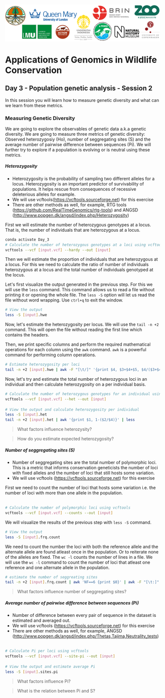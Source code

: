![Workshop-logo](../IM/LOGO_new.png)
# Applications of Genomics in Wildlife Conservation


## Day 3 - Population genetic analysis - Session 2
In this session you will learn how to measure genetic diversity and what can we learn from these metrics.
### Measuring Genetic Diversity 
We are going to explore the observables of genetic data a.k.a genetic diversity. We are going to measure three metrics of genetic diversity: Observed heterozygosiy (Ho), number of seggregating sites (S) and the average number of pairwise difference between sequences (Pi).
We will further try to explore if a population is evolving or is neutral using these metrics.

##### Heterozygosity 
- Heterozygosity is the probability of sampling two different alleles for a locus. Heterozygosity is an important predictor of survivability of populations. It helps rescue from consequences of recessive deleterious alleles for example.  
- We will use vcftools(https://vcftools.sourceforge.net) for this exercise 
- There are other methods as well, for example, RTG tools (https://github.com/RealTimeGenomics/rtg-tools) and ANGSD (http://www.popgen.dk/angsd/index.php/Heterozygosity)

First we will estimate the number of heterozygous genotypes at a locus. That is, the number of individuals that are heterozygous at a locus.
```sh
conda activate Day_3
# Calculate the number of heterozygous genotypes at a loci using vcftools
vcftools --vcf [input.vcf] --hardy --out [input]

```

Then we will estimate the proportion of individuals that are heterozygous at a locus. For this we need to calculate the ratio of number of individuals heterozygous at a locus and the total number of individuals genotyped at the locus.

Let's first visualize the output generated in the previous step. For this we will use the `less` command. This command allows us to read a file without printing it or opening the whole file. The `less -S` option will let us read the file without word wrapping. Use `ctrl+q` to exit the window.

```sh
# View the output  
less -S [input].hwe

```

Now, let's estimate the heterozygosity per locus. We will use the `tail -n +2` command. This will open the file without reading the first line which contains the headers.

Then, we print specific columns and perform the required mathematical operations for each column using the `awk` command. `awk` is a powerful command for performing column operations.

```sh
# Estimate heterozygosity per loci
tail -n +2 [input].hwe | awk -F "[\t/]" '{print $4, $3+$4+$5, $4/($3+$4+$5)}' | less

```

Now, let's try and estimate the total number of heterozygous loci in an individual and then calculate heterozygosity on a per individual basis.

```sh
# Calculate the number of heterozygous genotypes for an individual using vcftools
vcftools --vcf [input.vcf] --het --out [input]

# View the output and calculate heterozygosity per individual
less -S [input].het
tail -n +2 [input].het | awk '{print $1, 1-($2/$4)}' | less

```
> What factors influence heterozysity?

> How do you estimate expected heterozygosity?

##### Number of seggregating sites (S)
- Number of seggregating sites are the total number of polymorphic loci. This is a metric that informs conservation geneticists the number of loci with fixed alleles and the number of loci that still hosts some variation.
- We will use vcftools (https://vcftools.sourceforge.net) for this exercise 

First we need to count the number of loci that hosts some variation i.e. the number of loci with more than one allele in the population.

```sh

# Calculate the number of polymorphic loci using vcftools
vcftools --vcf [input.vcf] --counts --out [input]

```
We will visualize the results of the previous step with `less -S` command.

```sh
# View the output
less -S [input].frq.count

```
We need to count the number the loci with both the reference allele and the alternate allele are found atleast once in the population. Or to reiterate none of the alleles are fixed. The `wc -l` counts the number of lines in a file. We will use the `wc -l` command to count the number of loci that atleast one reference and one alternate allele in the population.

```sh
# estimate the number of seggreating sites
tail -n +2 [input].frq.count | awk 'NF==6 {print $0}' | awk -F "[\t:]" '$6>0 && $8>0 {print $0}' | wc -l

```
> What factors influence number of seggregating sites?

##### Average number of pairwise difference between sequences (Pi)
- Number of difference between every pair of sequence in the dataset is estimated and averaged out.
- We will use vcftools (https://vcftools.sourceforge.net) for this exercise
- There are other methods as well, for example, ANGSD (http://www.popgen.dk/angsd/index.php/Thetas,Tajima,Neutrality_tests)


```sh

# Calculate Pi per loci using vcftools
vcftools --vcf [input.vcf] --site-pi --out [input]

# View the output and estimate average Pi
less -S [input].sites.pi

```
> What factors influence Pi?

> What is the relation between Pi and S?
